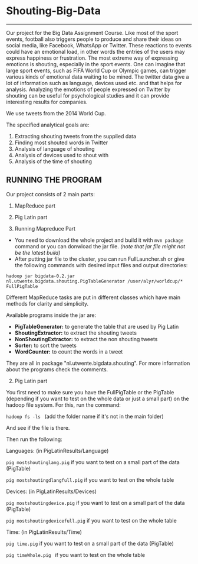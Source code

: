 # Shouting-Big-Data
-------------------
Our project for the Big Data Assignment Course.
Like most of the sport events, football also triggers people to produce and share their ideas on social media, like Facebook, WhatsApp or Twitter. These reactions to events could have an emotional load, in other words the entries of the users may express happiness or frustration. The most extreme way of expressing emotions is shouting, especially in the sport events. One can imagine that large sport events, such as FIFA World Cup or Olympic games, can trigger various kinds of emotional data waiting to be mined. The twitter data give a lot of information such as language, devices used etc. and that helps for analysis. 
Analyzing the emotions of people expressed on Twitter by shouting can be useful for psychological studies and it can provide interesting results for companies.

We use tweets from the 2014 World Cup.

The specified analytical goals are:
1. Extracting shouting tweets from the supplied data
2. Finding most shouted words in Twitter
3. Analysis of language of shouting
4. Analysis of devices used to shout with
5. Analysis of the time of shouting

## RUNNING THE PROGRAM

Our project consists of 2 main parts:
1) MapReduce part
2) Pig Latin part

1) Running Mapreduce Part

- You need to download the whole project and build it with `mvn package `command or you can donwload the jar file. *(note that jar file might not be the latest build)*
- After putting jar file to the cluster, you can run FullLauncher.sh or give the following commands with desired input files and output directories:

`hadoop jar bigdata-0.2.jar nl.utwente.bigdata.shouting.PigTableGenerator /user/alyr/worldcup/* FullPigTable`

Different MapReduce tasks are put in different classes which have main methods for clarity and simplicity.

Available programs inside the jar are:

 - **PigTableGenerator:**		to generate the table that are used by Pig Latin
 - **ShoutingExtractor:**		to extract the shouting tweets
 - **NonShoutingExtractor:**	to extract the non shouting tweets
 - **Sorter:**			to sort the tweets
 - **WordCounter:**			to count the words in a tweet

They are all in package "nl.utwente.bigdata.shouting". For more information about the programs check the comments.

2) Pig Latin part

You first need to make sure you have the FullPigTable or the PigTable (depending if you want to test on the whole data or just a small part) on the hadoop file system. For this, run the command:

`hadoop fs -ls `
(add the folder name if it's not in the main folder)
	
And see if the file is there.

Then run the following:

Languages: (in PigLatinResults/Language)

`pig mostshoutinglang.pig`		if you want to test on a small part of the data (PigTable)
	
`pig mostshoutingdlangfull.pig`		if you want to test on the whole table

Devices: (in PigLatinResults/Devices)
	
`pig mostshoutingdevice.pig`		if you want to test on a small part of the data (PigTable)
	
`pig mostshoutingdevicefull.pig`		if you want to test on the whole table

Time: (in PigLatinResults/Time)

`pig time.pig`			if you want to test on a small part of the data (PigTable)
	
`pig timeWhole.pig `		if you want to test on the whole table
	
